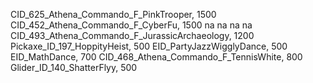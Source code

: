 CID_625_Athena_Commando_F_PinkTrooper, 1500
CID_452_Athena_Commando_F_CyberFu, 1500
na
na
na
na
CID_493_Athena_Commando_F_JurassicArchaeology, 1200
Pickaxe_ID_197_HoppityHeist, 500
EID_PartyJazzWigglyDance, 500
EID_MathDance, 700
CID_468_Athena_Commando_F_TennisWhite, 800
Glider_ID_140_ShatterFlyy, 500
